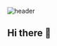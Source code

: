 ![header](https://capsule-render.vercel.app/api?type=venom&color=0:6482ad,100:7fa1c3&height=300&section=header&text=I'm%20서윤&fontSize=90)

## Hi there 👋

<!--
**csy55606/csy55606** is a ✨ _special_ ✨ repository because its `README.md` (this file) appears on your GitHub profile.

Here are some ideas to get you started:

- 🔭 I’m currently working on ...
- 🌱 I’m currently learning ...
- 👯 I’m looking to collaborate on ...
- 🤔 I’m looking for help with ...
- 💬 Ask me about ..
- 📫 How to reach me: ...
- 😄 Pronouns: ...
- ⚡ Fun fact: ...
-->
